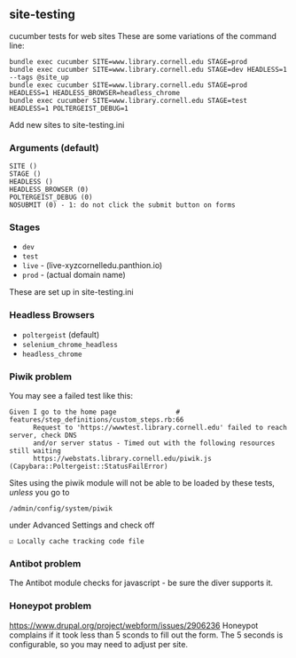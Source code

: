 ## site-testing

cucumber tests for web sites
These are some variations of the command line:

```
bundle exec cucumber SITE=www.library.cornell.edu STAGE=prod
bundle exec cucumber SITE=www.library.cornell.edu STAGE=dev HEADLESS=1 --tags @site_up
bundle exec cucumber SITE=www.library.cornell.edu STAGE=prod HEADLESS=1 HEADLESS_BROWSER=headless_chrome
bundle exec cucumber SITE=www.library.cornell.edu STAGE=test HEADLESS=1 POLTERGEIST_DEBUG=1
```

Add new sites to site-testing.ini

### Arguments (default)
```
SITE ()
STAGE ()
HEADLESS ()
HEADLESS_BROWSER (0)
POLTERGEIST_DEBUG (0)
NOSUBMIT (0) - 1: do not click the submit button on forms
```

### Stages

* `dev`
* `test`
* `live` - (live-xyzcornelledu.panthion.io)
* `prod` - (actual domain name)

These are set up in site-testing.ini

### Headless Browsers

* `poltergeist` (default)
* `selenium_chrome_headless`
* `headless_chrome`


### Piwik problem

You may see a failed test like this:

```
Given I go to the home page               # features/step_definitions/custom_steps.rb:66
      Request to 'https://wwwtest.library.cornell.edu' failed to reach server, check DNS
      and/or server status - Timed out with the following resources still waiting
      https://webstats.library.cornell.edu/piwik.js (Capybara::Poltergeist::StatusFailError)
```

Sites using the piwik module will not be able to be loaded by these tests,
*unless*
you go to

```
/admin/config/system/piwik
```

under Advanced Settings and check off

```
☑︎ Locally cache tracking code file
```

### Antibot problem

The Antibot module checks for javascript - be sure the diver supports it.

### Honeypot problem

https://www.drupal.org/project/webform/issues/2906236
Honeypot complains if it took less than 5 sconds to fill out the form.
The 5 seconds is configurable, so you may need to adjust per site.

